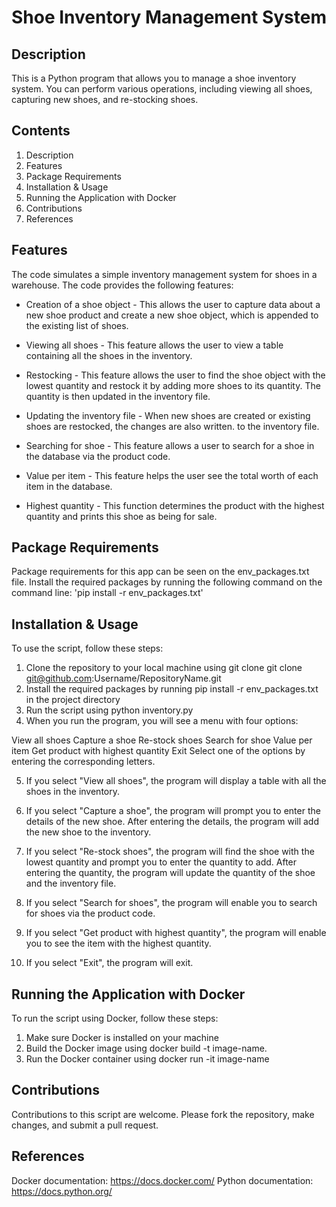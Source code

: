 # Shoe Inventory Management System

## Description
This is a Python program that allows you to manage a shoe inventory system. You can perform various operations, including viewing all shoes, capturing new shoes, and re-stocking shoes.

## Contents
1. Description
2. Features
3. Package Requirements
4. Installation & Usage
5. Running the Application with Docker
6. Contributions
7. References

## Features
The code simulates a simple inventory management system for shoes in a warehouse. The code provides the following features:

- Creation of a shoe object - This allows the user to capture data about a new shoe product and create a new shoe object, which is appended to the existing list of shoes.

- Viewing all shoes - This feature allows the user to view a table containing all the shoes in the inventory.

- Restocking - This feature allows the user to find the shoe object with the lowest quantity and restock it by adding more shoes to its quantity. The quantity is then updated in the inventory file.

- Updating the inventory file - When new shoes are created or existing shoes are restocked, the changes are also written. to the inventory file.

- Searching for shoe - This feature allows a user to search for a shoe in the database via the product code.

- Value per item - This feature helps the user see the total worth of each item in the database.

- Highest quantity - This function determines the product with the highest quantity and prints this shoe as being for sale.

## Package Requirements
Package requirements for this app can be seen on the env_packages.txt file. Install the required packages by running the
following command on the command line:
'pip install -r env_packages.txt'

## Installation & Usage
To use the script, follow these steps:

1. Clone the repository to your local machine using git clone git clone git@github.com:Username/RepositoryName.git
2. Install the required packages by running pip install -r env_packages.txt in the project directory
3. Run the script using python inventory.py
4. When you run the program, you will see a menu with four options:

View all shoes
Capture a shoe
Re-stock shoes
Search for shoe
Value per item
Get product with highest quantity
Exit
Select one of the options by entering the corresponding letters.

5. If you select "View all shoes", the program will display a table with all the shoes in the inventory.

6. If you select "Capture a shoe", the program will prompt you to enter the details of the new shoe. After entering the details, the program will add the new shoe to the inventory.

7. If you select "Re-stock shoes", the program will find the shoe with the lowest quantity and prompt you to enter the quantity to add. After entering the quantity, the program will update the quantity of the shoe and the inventory file.

8. If you select "Search for shoes", the program will enable you to search for shoes via the product code.

9. If you select "Get product with highest quantity", the program will enable you to see the item with the highest quantity.

10. If you select "Exit", the program will exit.

## Running the Application with Docker
To run the script using Docker, follow these steps:

1. Make sure Docker is installed on your machine
2. Build the Docker image using docker build -t image-name.
3. Run the Docker container using docker run -it image-name

## Contributions
Contributions to this script are welcome. Please fork the repository, make changes, and submit a pull request.

## References
Docker documentation: https://docs.docker.com/
Python documentation: https://docs.python.org/